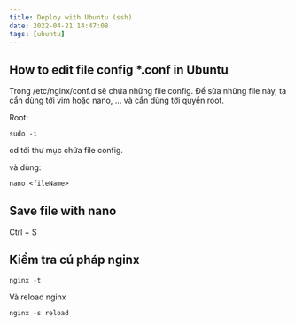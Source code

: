 ```yaml
---
title: Deploy with Ubuntu (ssh)
date: 2022-04-21 14:47:08
tags: [ubuntu]
---
```



## How to edit file config *.conf in Ubuntu
Trong /etc/nginx/conf.d sẽ chứa những file config.
Để sửa những file này, ta cần dùng tới vim hoặc nano, ... và cần dùng tới quyền root.

Root:
```
sudo -i
```
cd tới thư mục chứa file config.

và dùng:

```
nano <fileName>
```
## Save file with nano

Ctrl + S

## Kiểm tra cú pháp nginx

```
nginx -t
```
Và reload nginx
```
nginx -s reload
```
